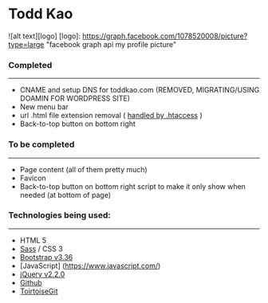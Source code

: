 # Todd Kao
![alt text][logo]
[logo]: https://graph.facebook.com/1078520008/picture?type=large "facebook graph api my profile picture"

### Completed
-------
* CNAME and setup DNS for toddkao.com (REMOVED, MIGRATING/USING DOAMIN FOR WORDPRESS SITE)
* New menu bar 
* url .html file extension removal ( [handled by .htaccess](https://alexcican.com/post/how-to-remove-php-html-htm-extensions-with-htaccess/) ) 
* Back-to-top button on bottom right 

### To be completed
-------
* Page content (all of them pretty much)
* Favicon
* Back-to-top button on bottom right script to make it only show when needed (at bottom of page)

### Technologies being used:
-------
* HTML 5
* [Sass](http://sass-lang.com/) / CSS 3 
* [Bootstrap v3.36](http://getbootstrap.com/)
* [JavaScript] (https://www.javascript.com/)
* [jQuery v2.2.0](https://jquery.com/)
* [Github](https://github.com/)
* [ToirtoiseGit](https://tortoisegit.org/) 
